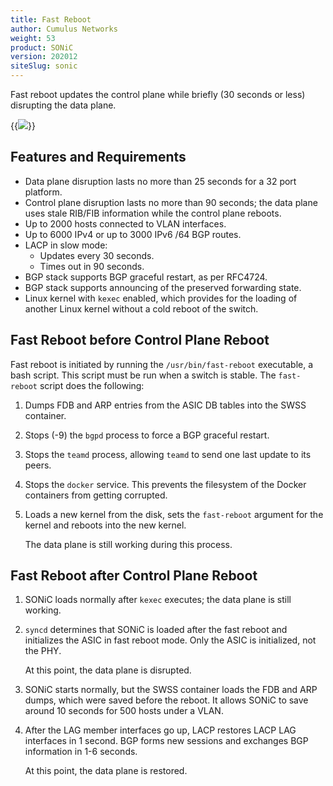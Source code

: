 ```yaml
---
title: Fast Reboot
author: Cumulus Networks
weight: 53
product: SONiC
version: 202012
siteSlug: sonic
---
```


Fast reboot updates the control plane while briefly (30 seconds or less) disrupting the data plane.

{{<img src="/images/sonic/fast-reboot.png">}}

## Features and Requirements

- Data plane disruption lasts no more than 25 seconds for a 32 port platform.
- Control plane disruption lasts no more than 90 seconds; the data plane uses stale RIB/FIB information while the control plane reboots.
- Up to 2000 hosts connected to VLAN interfaces.
- Up to 6000 IPv4 or up to 3000 IPv6 /64 BGP routes.
- LACP in slow mode:
  - Updates every 30 seconds.
  - Times out in 90 seconds.
- BGP stack supports BGP graceful restart, as per RFC4724.
- BGP stack supports announcing of the preserved forwarding state.
- Linux kernel with `kexec` enabled, which provides for the loading of another Linux kernel without a cold reboot of the switch.

## Fast Reboot before Control Plane Reboot

Fast reboot is initiated by running the `/usr/bin/fast-reboot` executable, a bash script. This script must be run when a switch is stable. The `fast-reboot` script does the following:

1. Dumps FDB and ARP entries from the ASIC DB tables into the SWSS container.
2. Stops (-9) the `bgpd` process to force a BGP graceful restart.
3. Stops the `teamd` process, allowing `teamd` to send one last update to its peers.
4. Stops the `docker` service. This prevents the filesystem of the Docker containers from getting corrupted.
5. Loads a new kernel from the disk, sets the `fast-reboot` argument for the kernel and reboots into the new kernel.

   The data plane is still working during this process.

## Fast Reboot after Control Plane Reboot

1. SONiC loads normally after `kexec` executes; the data plane is still working.
2. `syncd` determines that SONiC is loaded after the fast reboot and initializes the ASIC in fast reboot mode. Only the ASIC is initialized, not the PHY.

   At this point, the data plane is disrupted.
3. SONiC starts normally, but the SWSS container loads the FDB and ARP dumps, which were saved before the reboot. It allows SONiC to save around 10 seconds for 500 hosts under a VLAN.
4. After the LAG member interfaces go up, LACP restores LACP LAG interfaces in 1 second. BGP forms new sessions and exchanges BGP information in 1-6 seconds. 

   At this point, the data plane is restored.
